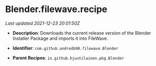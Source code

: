 # Blender.filewave.recipe

_Last updated 2021-12-23 20:01:50Z_

- **Description**: Downloads the current release version of the Blender Installer Package and imports it into FileWave.

- **Identifier**: `com.github.andredb90.filewave.Blender`

- **Parent Recipes**: `io.github.hjuutilainen.pkg.Blender`
